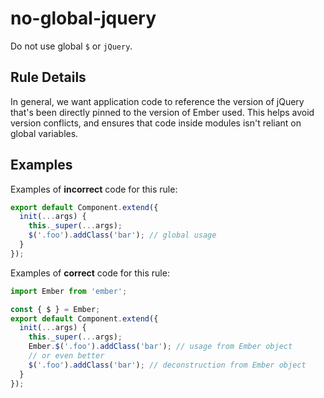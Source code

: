 # no-global-jquery

Do not use global `$` or `jQuery`.

## Rule Details

In general, we want application code to reference the version of jQuery that's been directly pinned to the version of Ember used. This helps avoid version conflicts, and ensures that code inside modules isn't reliant on global variables.

## Examples

Examples of **incorrect** code for this rule:

```js
export default Component.extend({
  init(...args) {
    this._super(...args);
    $('.foo').addClass('bar'); // global usage
  }
});
```

Examples of **correct** code for this rule:

```js
import Ember from 'ember';

const { $ } = Ember;
export default Component.extend({
  init(...args) {
    this._super(...args);
    Ember.$('.foo').addClass('bar'); // usage from Ember object
    // or even better
    $('.foo').addClass('bar'); // deconstruction from Ember object
  }
});

```

